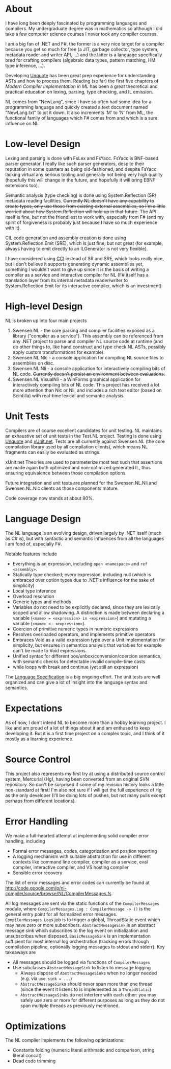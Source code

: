 # About #

I have long been deeply fascinated by programming languages and compilers. My undergraduate degree was in mathematics so although I did take a few computer science courses I never took any compiler courses.

I am a big fan of .NET and F#, the former is a very nice target for a compiler because you get so much for free (a JIT, garbage collector, type system, metadata reader and writer API, ...) and the latter is a language specifically bred for crafting compilers (algebraic data types, pattern matching, HM type inference, ...).

Developing [Unquote](http://code.google.com/p/unquote/) has been great prep experience for understanding ASTs and how to process them. Reading (so far) the first five chapters of _Modern Compiler Implementation in ML_ has been a great theoretical and practical education on lexing, parsing, type checking, and IL emission.

NL comes from "NewLang", since I have so often had some idea for a programming language and quickly created a text document named "NewLang.txt" to jot it down. It also increments 'M' to 'N' from ML, the functional family of languages which F# comes from and which is a sure influence on NL.

# Low-level Design #

Lexing and parsing is done with FsLex and FsYacc. FsYacc is BNF-based parser generator. I really like such parser generators, despite their reputation in some quarters as being old-fashioned, and despite FsYacc lacking virtual any serious tooling and generally not being very high quality (hopefully this will change in the future, and hopefully it will bring EBNF extensions too).

Semantic analysis (type checking) is done using System.Reflection (SR) metadata reading facilities. ~~Currently NL doesn't have any capability to create types, only use those from existing external assemblies, so I'm a little worried about how System.Reflection will hold up in that future.~~ The API itself is fine, but not the friendliest to work with, especially from F# (and my spirit of forgiveness is probably just because I have so much experience with it).

CIL code generation and assembly creation is done using System.Reflection.Emit (SRE), which is just fine, but not great (for example, always having to emit directly to an ILGenerator is not very flexible).

I have considered using [CCI](http://ccimetadata.codeplex.com/) instead of SR and SRE, which looks really nice, but I don't believe it supports generating dynamic assemblies yet, something I wouldn't want to give up since it is the basis of writing a compiler as a service and interactive compiler for NL (F# itself has a translation layer from its internal metadata reader/writer to  System.Reflection.Emit for its interactive compiler, which is an investment)

# High-level Design #

NL is broken up into four main projects
  1. Swensen.NL - the core parsing and compiler facilities exposed as a library ("compiler as a service"). This assembly can be referenced from any .NET project to parse and compiler NL source code at runtime (and do other things to, like hand construct and type check NL ASTs, possibly apply custom transformations for example).
  1. Swensen.NL.Nlc - a console application for compiling NL source files to assemblies on disc.
  1. Swensen.NL.Nli - a console application for interactively compiling bits of NL code. ~~Currently doesn't persist an environment between evaluations.~~
  1. Swensen.NL.VisualNli - a WinForms graphical application for interactively compiling bits of NL code. This project has received a lot more attention than Nlc or Nli, and includes a rich text editor (based on Scintilla) with real-time lexical and semantic analysis.

# Unit Tests #

Compilers are of course excellent candidates for unit testing. NL maintains an exhaustive set of unit tests in the Test.NL project. Testing is done using [Unquote](http://code.google.com/p/unquote/) and [xUnit.net](http://xunit.codeplex.com/). Tests are all currently against Swensen.NL (the core compilation library used by all compilation clients), which means NL fragments can easily be evaluated as strings.

xUnit.net Theories are used to parameterize most test such that assertions are made again both optimized and non-optimized generated IL, thus ensuring equivalence between those compilation options.

Future integration and unit tests are planned for the Swensen.NL.Nli and Swensen.NL.Nlc clients as those components mature.

Code coverage now stands at about 80%.

# Language Design #

The NL language is an evolving design, driven largely by .NET itself (much as C# is), but with syntactic and semantic influences from all the languages I am fond of, especially F#.

Notable features include
  * Everything is an expression, including `open <namespace>` and `ref <assembly>`.
  * Statically type checked; every expression, including null (which is embraced over option types due to .NET's influence for the sake of simplicity)
  * Local type inference
  * Overload resolution
  * Generic types and methods
  * Variables do not need to be explicitly declared, since they are lexically scoped and allow shadowing. A distinction is made between declaring a variable (`<name> = <expression> in <expression>`) and mutating a variable (`<name> <- <expression>`).
  * Coercion of primitive numeric types in numeric expressions
  * Resolves overloaded operators, and implements primitive operators
  * Embraces Void as a valid expression type over a Unit implementation for simplicity, but ensures in semantics analysis that variables for example can't be made to Void expressions.
  * Unified syntax for different box/unbox/conversion/coercion semantics, with semantic checks for detectable invalid compile-time casts
  * while loops with break and continue (yet still an expression)

The [Language Specification](https://docs.google.com/document/d/1bIwwQ2uWBZUIrxxlVCAKPMkMBqbkCLT1VrHY0eC7Nb0/edit?hl=en_US) is a big ongoing effort. The unit tests are well organized and can give a lot of insight into the language syntax and semantics.

# Expectations #

As of now, I don't intend NL to become more than a hobby learning project. I like and am proud of a lot of things about it and am enthused to keep developing it. But it is a first time project on a complex topic, and I think of it mostly as a learning experience.

# Source Control #

This project also represents my first try at using a distributed source control system, Mercurial (Hg), having been converted from an original SVN repository. So don't be surprised if some of my revision history looks a little non-standard at first! I'm also not sure if I will get the full experience of Hg as the only developer (I'll be doing lots of pushes, but not many pulls except perhaps from different locations).

# Error Handling #

We make a full-hearted attempt at implementing solid compiler error handling, including

  * Formal error messages, codes, categorization and position reporting
  * A logging mechanism with suitable abstraction for use in different contexts like command line compiler, compiler as a service, eval compiler, interactive compiler, and VS hosting compiler
  * Sensible error recovery

The list of error messages and error codes can currently be found at http://code.google.com/p/nl-compiler/source/browse/NL/CompilerMessages.fs.

All log messages are sent via the static functions of the `CompilerMessages` module, where `CompilerMessages.Log : CompilerMessage -> ()` is the general entry point for all formalized error messages. `CompilerMessages.Log`s job is to trigger a global, ThreadStatic event which may have zero or more subscribers. `AbstractMessageSink` is an abstract message sink which subscribes to the log event on initialization and unsubscribes when disposed. `BasicMessageSink` is an implementation sufficient for most internal log orchestration (tracking errors through compilation pipeline, optionally logging messages to stdout and stderr). Key takeaways are
  * All messages should be logged via functions of `CompilerMessages`
  * Use subclasses `AbstractMessageSink` to listen to message logging
    * Always dispose of `AbstractMessageSink`s when no longer needed (e.g. via `use sink = ...`)
    * `AbstractMessageSink`s should never span more than one thread (since the event it listens to is implemented as a `ThreadStatic`)
    * `AbstractMessaageSink`s do not interfere with each other: you may safely use zero or more for different purposes as long as they do not span multiple threads as previously mentioned.

# Optimizations #

The NL compiler implements the following optimizations:
  * Constants folding (numeric literal arithmatic and comparison, string literal concat)
  * Dead code trimming